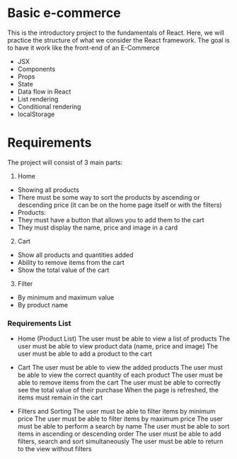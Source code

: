 # Basic e-commerce

This is the introductory project to the fundamentals of React. Here, we will practice the structure of what we consider the React framework. The goal is to have it work like the front-end of an E-Commerce

- JSX
- Components
- Props
- State
- Data flow in React
- List rendering
- Conditional rendering
- localStorage

# Requirements
The project will consist of 3 main parts:

1. Home
- Showing all products
- There must be some way to sort the products by ascending or descending price (it can be on the home page itself or with the filters)
- Products:
- They must have a button that allows you to add them to the cart
- They must display the name, price and image in a card
2. Cart
- Show all products and quantities added
- Ability to remove items from the cart
- Show the total value of the cart
3. Filter
- By minimum and maximum value
- By product name

### Requirements List

- Home (Product List)
The user must be able to view a list of products
The user must be able to view product data (name, price and image)
The user must be able to add a product to the cart

- Cart
The user must be able to view the added products
The user must be able to view the correct quantity of each product
The user must be able to remove items from the cart
The user must be able to correctly see the total value of their purchase
When the page is refreshed, the items must remain in the cart

- Filters and Sorting
The user must be able to filter items by minimum price
The user must be able to filter items by maximum price
The user must be able to perform a search by name
The user must be able to sort items in ascending or descending order
The user must be able to add filters, search and sort simultaneously
The user must be able to return to the view without filters
    
